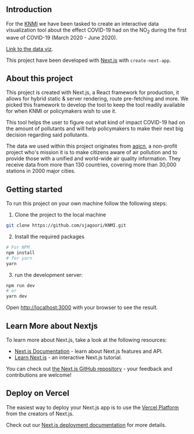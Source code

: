 ## Introduction

For the [KNMI](https://www.knmi.nl/home) we have been tasked to create an interactive data visualization tool about the effect COVID-19 had on the NO<sub>2</sub> during the first wave of COVID-19 (March 2020 - June 2020).

[Link to the data viz](#).

This project have been developed with [Next.js](https://nextjs.org/) with ```create-next-app```.

## About this project

This project is created with Next.js, a React framework for production, it allows for hybrid static & server rendering, route pre-fetching and more. We picked this framework to develop the tool to keep the tool readily available for when KNMI or policymakers wish to use it.

This tool helps the user to figure out what kind of impact COVID-19 had on the amount of pollutants and will help policymakers to make their next big decision regarding said pollutants.

The data we used within this project originates from [aqicn](https://aqicn.org/), a non-profit project who's mission it is to make citizens aware of air pollution and to provide those with a unified and world-wide air quality information. They receive data from more than 130 countries, covering more than 30,000 stations in 2000 major cities.

## Getting started

To run this project on your own machine follow the following steps:

1. Clone the project to the local machine
```bash
git clone https://github.com/sjagoori/KNMI.git
```
2. Install the required packages
```bash
# For NPM 
npm install
# for yarn
yarn
```

3. run the development server:
```bash
npm run dev
# or
yarn dev
```

Open [http://localhost:3000](http://localhost:3000) with your browser to see the result.

## Learn More about Nextjs

To learn more about Next.js, take a look at the following resources:

- [Next.js Documentation](https://nextjs.org/docs) - learn about Next.js features and API.
- [Learn Next.js](https://nextjs.org/learn) - an interactive Next.js tutorial.

You can check out [the Next.js GitHub repository](https://github.com/vercel/next.js/) - your feedback and contributions are welcome!

## Deploy on Vercel

The easiest way to deploy your Next.js app is to use the [Vercel Platform](https://vercel.com/import?utm_medium=default-template&filter=next.js&utm_source=create-next-app&utm_campaign=create-next-app-readme) from the creators of Next.js.

Check out our [Next.js deployment documentation](https://nextjs.org/docs/deployment) for more details.
